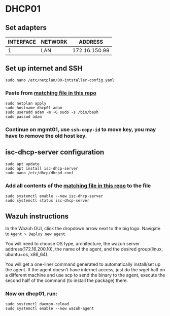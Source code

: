 # DHCP01

## Set adapters
| INTERFACE | NETWORK | ADDRESS         |
|-----------|---------|-----------------|
| 1         | LAN     | 172.16.150.99   |

## Set up internet and SSH
`sudo nano /etc/netplan/00-intstaller-config.yaml`
### Paste from [matching file in this repo](https://github.com/Adam-Hachem/SEC350/blob/main/AssessmentPrep/dhcp/etc/netplan/00-installer-config.yaml)
```
sudo netplan apply
sudo hostname dhcp01-adam
sudo useradd adam -m -G sudo -s /bin/bash
sudo passwd adam
```
### Continue on mgmt01, use `ssh-copy-id` to move key, you may have to remove the old host key.
## isc-dhcp-server configuration
```
sudo apt update
sudo apt install isc-dhcp-server
sudo nano /etc/dhcp/dhcpd.conf
```
### Add all contents of the [matching file in this repo](https://github.com/Adam-Hachem/SEC350/blob/main/AssessmentPrep/dhcp/etc/dhcp/dhcpd.conf) to the file
```
sudo systemctl enable --now isc-dhcp-server
sudo systemctl status isc-dhcp-server
```
## Wazuh instructions
In the Wazuh GUI, click the dropdown arrow next to the big logo. Navigate to `Agent > Deploy new agent`.

You will need to choose OS type, architecture, the wazuh server address(172.16.200.10), the name of the agent, and the desired group(linux, ubuntu=os, x86_64).

You will get a one-liner command generated to automatically install/set up the agent. If the agent doesn't have internet access, just do the wget half on a different machine and use scp to send the binary to the agent, execute the second half of the command (to install the package) there.

### Now on dhcp01, run:
```
sudo systemctl daemon-reload
sudo systemctl enable --now wazuh-agent
```
